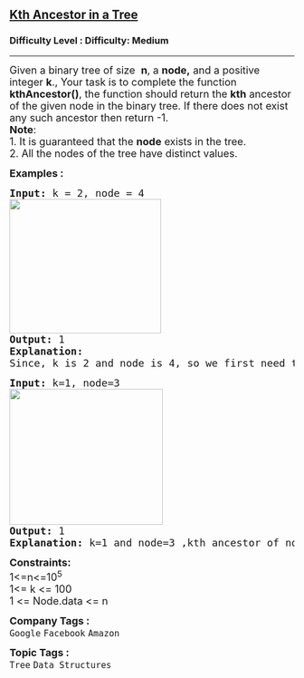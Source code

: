 <h2><a href="https://www.geeksforgeeks.org/problems/kth-ancestor-in-a-tree/1">Kth Ancestor in a Tree</a></h2><h3>Difficulty Level : Difficulty: Medium</h3><hr><div class="problems_problem_content__Xm_eO"><p><span style="font-size: 18px;">Given a binary tree of size&nbsp; <strong>n</strong>,&nbsp;a <strong>node,</strong> and a positive integer <strong>k</strong>., Your task is to complete the function <strong>kthAncestor()</strong>, the function should return the <strong>kth</strong> ancestor of the given node in the binary tree. If there does not exist any such ancestor then return&nbsp;-1.<br><strong>Note</strong>: <br>1. It is guaranteed that the <strong>node</strong> exists in the tree.<br>2. All the nodes of the tree have distinct values.</span></p>
<p><span style="font-size: 18px;"><strong>Examples :</strong></span></p>
<pre><span style="font-size: 18px;"><strong>Input: </strong>k = 2, node = 4<br><img src="https://media.geeksforgeeks.org/img-practice/prod/addEditProblem/700682/Web/Other/blobid0_1745302099.jpg" width="268" height="237"><br></span><span style="font-size: 18px;"><strong>Output:</strong> 1
<strong>Explanation:</strong>
Since, k is 2 and node is 4, so we first need to locate the node and look k times its ancestors. Here in this Case node 4 has 1 as his 2nd Ancestor aka the root of the tree.</span></pre>
<pre><span style="font-size: 18px;"><strong>Input: </strong>k=1, n</span><span style="font-size: 18px;">ode=3 &nbsp; &nbsp;<br><img src="https://media.geeksforgeeks.org/img-practice/prod/addEditProblem/700682/Web/Other/blobid1_1745302119.jpg" width="271" height="240"></span>
<span style="font-size: 18px;"><strong>Output: </strong>1
<strong>Explanation: </strong>k=1 and node=3 ,kth ancestor of node 3 is 1.</span></pre>
<p><span style="font-size: 18px;"><strong>Constraints:</strong><br>1&lt;=n&lt;=10<sup>5</sup><sup><br></sup></span><span style="font-size: 18px;">1&lt;= k &lt;= 100<br>1 &lt;= Node.data &lt;= n</span></p></div><p><span style=font-size:18px><strong>Company Tags : </strong><br><code>Google</code>&nbsp;<code>Facebook</code>&nbsp;<code>Amazon</code>&nbsp;<br><p><span style=font-size:18px><strong>Topic Tags : </strong><br><code>Tree</code>&nbsp;<code>Data Structures</code>&nbsp;